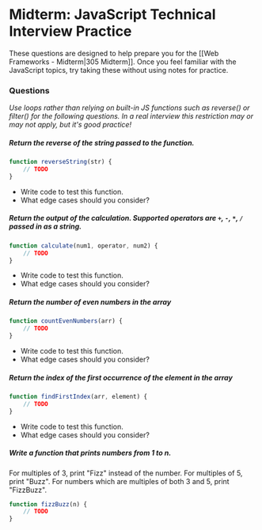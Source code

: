 # Midterm: JavaScript Technical Interview Practice

These questions are designed to help prepare you for the [[Web Frameworks - Midterm|305 Midterm]]. Once you feel familiar with the JavaScript topics, try taking these without using notes for practice.

### Questions

*Use loops rather than relying on built-in JS functions such as reverse() or filter() for the following questions. In a real interview this restriction may or may not apply, but it's good practice!*

##### Return the reverse of the string passed to the function.
```js
function reverseString(str) {
    // TODO
}
```
- Write code to test this function.
- What edge cases should you consider?

##### Return the output of the calculation. Supported operators are `+`, `-`, `*`, `/` passed in as a string.
```js
function calculate(num1, operator, num2) {
    // TODO
}
```
- Write code to test this function.
- What edge cases should you consider?

##### Return the number of even numbers in the array
```js
function countEvenNumbers(arr) {
	// TODO
}
```
- Write code to test this function.
- What edge cases should you consider?

##### Return the index of the first occurrence of the element in the array
```js
function findFirstIndex(arr, element) {
    // TODO
}
```
- Write code to test this function.
- What edge cases should you consider?

##### Write a function that prints numbers from 1 to n. 
For multiples of 3, print "Fizz" instead of the number. 
For multiples of 5, print "Buzz". 
For numbers which are multiples of both 3 and 5, print "FizzBuzz".
```js
function fizzBuzz(n) {
	// TODO
}
```
